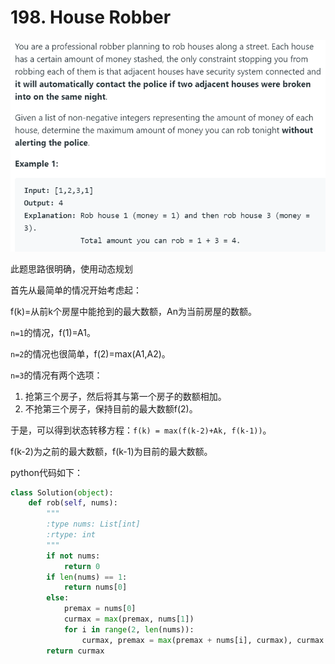 # 198. House Robber

![image-20191028193120441](../../assets/image-20191028193120441.png)



此题思路很明确，使用动态规划

首先从最简单的情况开始考虑起：

f(k)=从前k个房屋中能抢到的最大数额，An为当前房屋的数额。

`n=1`的情况，f(1)=A1。

`n=2`的情况也很简单，f(2)=max(A1,A2)。

`n=3`的情况有两个选项：

1. 抢第三个房子，然后将其与第一个房子的数额相加。
2. 不抢第三个房子，保持目前的最大数额f(2)。

于是，可以得到状态转移方程：`f(k) = max(f(k-2)+Ak, f(k-1))`。

f(k-2)为之前的最大数额，f(k-1)为目前的最大数额。

python代码如下：

```python
class Solution(object):
    def rob(self, nums):
        """
        :type nums: List[int]
        :rtype: int
        """
        if not nums:
            return 0
        if len(nums) == 1:
            return nums[0]
        else:
            premax = nums[0]
            curmax = max(premax, nums[1])
            for i in range(2, len(nums)):
                curmax, premax = max(premax + nums[i], curmax), curmax
        return curmax
```

